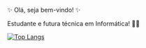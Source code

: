 ✨ Olá, seja bem-vindo! ✨

Estudante e futura técnica em Informática! 👨‍💻

[![Top Langs](https://github-readme-stats.vercel.app/api/top-langs/?username=anuraghazra)](https://github.com/anuraghazra/github-readme-stats)

